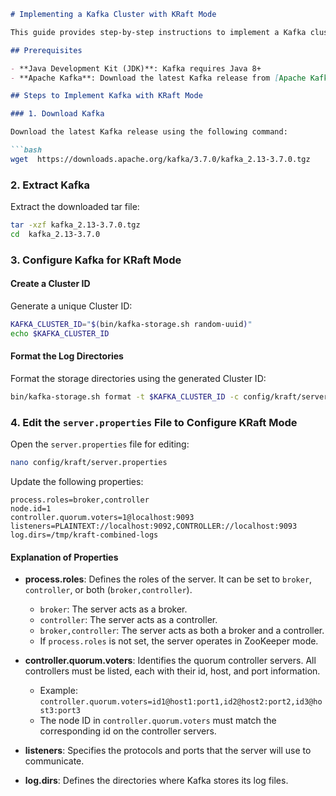 ```markdown
# Implementing a Kafka Cluster with KRaft Mode

This guide provides step-by-step instructions to implement a Kafka cluster using KRaft (Kafka Raft Metadata mode). KRaft mode enables Kafka to manage metadata without relying on an external ZooKeeper ensemble.

## Prerequisites

- **Java Development Kit (JDK)**: Kafka requires Java 8+
- **Apache Kafka**: Download the latest Kafka release from [Apache Kafka](https://downloads.apache.org/kafka/).

## Steps to Implement Kafka with KRaft Mode

### 1. Download Kafka

Download the latest Kafka release using the following command:

```bash
wget  https://downloads.apache.org/kafka/3.7.0/kafka_2.13-3.7.0.tgz
```

### 2. Extract Kafka

Extract the downloaded tar file:

```bash
tar -xzf kafka_2.13-3.7.0.tgz
cd  kafka_2.13-3.7.0
```

### 3. Configure Kafka for KRaft Mode

#### Create a Cluster ID

Generate a unique Cluster ID:

```bash
KAFKA_CLUSTER_ID="$(bin/kafka-storage.sh random-uuid)"
echo $KAFKA_CLUSTER_ID
```

#### Format the Log Directories

Format the storage directories using the generated Cluster ID:

```bash
bin/kafka-storage.sh format -t $KAFKA_CLUSTER_ID -c config/kraft/server.properties
```

### 4. Edit the `server.properties` File to Configure KRaft Mode

Open the `server.properties` file for editing:

```bash
nano config/kraft/server.properties
```

Update the following properties:

```properties
process.roles=broker,controller
node.id=1
controller.quorum.voters=1@localhost:9093
listeners=PLAINTEXT://localhost:9092,CONTROLLER://localhost:9093
log.dirs=/tmp/kraft-combined-logs
```

#### Explanation of Properties

- **process.roles**: Defines the roles of the server. It can be set to `broker`, `controller`, or both (`broker,controller`).
  - `broker`: The server acts as a broker.
  - `controller`: The server acts as a controller.
  - `broker,controller`: The server acts as both a broker and a controller.
  - If `process.roles` is not set, the server operates in ZooKeeper mode.

- **controller.quorum.voters**: Identifies the quorum controller servers. All controllers must be listed, each with their id, host, and port information.
  - Example: `controller.quorum.voters=id1@host1:port1,id2@host2:port2,id3@host3:port3`
  - The node ID in `controller.quorum.voters` must match the corresponding id on the controller servers.

- **listeners**: Specifies the protocols and ports that the server will use to communicate.

- **log.dirs**: Defines the directories where Kafka stores its log files.
